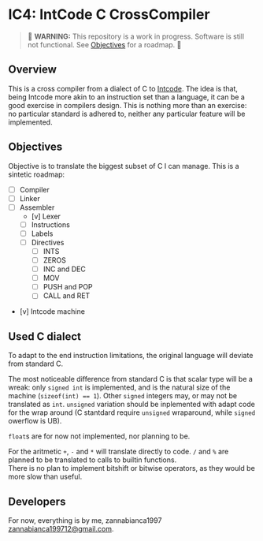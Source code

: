 # IC4: IntCode C CrossCompiler

> :hammer: **WARNING:** This repository is a work in progress. Software is still not functional. See [Objectives](##Objectives) for a roadmap. :wrench:

## Overview

This is a cross compiler from a dialect of C to [Intcode](https://esolangs.org/wiki/Intcode). 
The idea is that, being Intcode more akin to an instruction set than a language, it can be a good exercise in compilers design.
This is nothing more than an exercise: no particular standard is adhered to, neither any particular feature will be implemented.

## Objectives

Objective is to translate the biggest subset of C I can manage.
This is a sintetic roadmap:

- [ ] Compiler
- [ ] Linker
- [ ] Assembler
  - [v] Lexer
  - [ ] Instructions
  - [ ] Labels
  - [ ] Directives
    - [ ] INTS
    - [ ] ZEROS
    - [ ] INC and DEC
    - [ ] MOV
    - [ ] PUSH and POP
    - [ ] CALL and RET
- [v] Intcode machine

## Used C dialect

To adapt to the end instruction limitations, the original language will deviate from standard C.

The most noticeable difference from standard C is that scalar type will be a wreak: only `signed int` is implemented, and is the natural size of the machine (`sizeof(int) == 1`). Other `signed` integers may, or may not be translated as `int`. `unsigned` variation should be inplemented with adapt code for the wrap around (C stantdard require `unsigned` wraparound, while `signed` owerflow is UB).

`float`s are for now not implemented, nor planning to be.

For the aritmetic `+`, `-` and `*` will translate directly to code. `/` and `%` are planned to be translated to calls to builtin functions.  
There is no plan to implement bitshift or bitwise operators, as they would be more slow than useful.


## Developers

For now, everything is by me, zannabianca1997 <zannabianca199712@gmail.com>.
